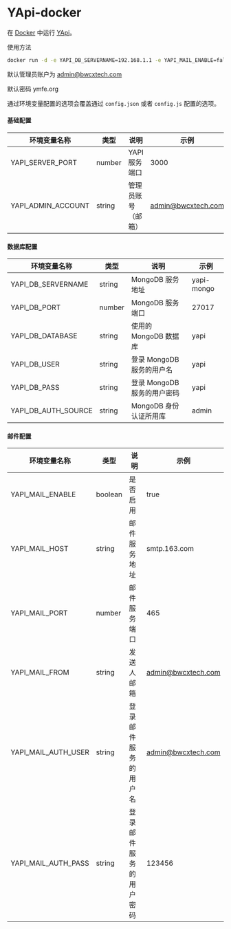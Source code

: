 # YApi-docker

在 [Docker](https://www.docker.com/) 中运行 [YApi](https://github.com/YMFE/yapi)。

使用方法

```bash
docker run -d -e YAPI_DB_SERVERNAME=192.168.1.1 -e YAPI_MAIL_ENABLE=false -p 3000:3000 yaokun/yapi:latest
```

默认管理员账户为 admin@bwcxtech.com

默认密码 ymfe.org

通过环境变量配置的选项会覆盖通过 `config.json` 或者 `config.js` 配置的选项。

#### 基础配置

| 环境变量名称       | 类型   | 说明               | 示例               |
| ------------------ | ------ | ------------------ | ------------------ |
| YAPI_SERVER_PORT   | number | YAPI服务端口       | 3000               |
| YAPI_ADMIN_ACCOUNT | string | 管理员账号（邮箱） | admin@bwcxtech.com |

#### 数据库配置

| 环境变量名称        | 类型   | 说明                        | 示例       |
| ------------------- | ------ | --------------------------- | ---------- |
| YAPI_DB_SERVERNAME  | string | MongoDB 服务地址            | yapi-mongo |
| YAPI_DB_PORT        | number | MongoDB 服务端口            | 27017      |
| YAPI_DB_DATABASE    | string | 使用的 MongoDB 数据库       | yapi       |
| YAPI_DB_USER        | string | 登录 MongoDB 服务的用户名   | yapi       |
| YAPI_DB_PASS        | string | 登录 MongoDB 服务的用户密码 | yapi       |
| YAPI_DB_AUTH_SOURCE | string | MongoDB 身份认证所用库      | admin      |

#### 邮件配置

| 环境变量名称        | 类型    | 说明                   | 示例               |
| ------------------- | ------- | ---------------------- | ------------------ |
| YAPI_MAIL_ENABLE    | boolean | 是否启用               | true               |
| YAPI_MAIL_HOST      | string  | 邮件服务地址           | smtp.163.com       |
| YAPI_MAIL_PORT      | number  | 邮件服务端口           | 465                |
| YAPI_MAIL_FROM      | string  | 发送人邮箱             | admin@bwcxtech.com |
| YAPI_MAIL_AUTH_USER | string  | 登录邮件服务的用户名   | admin@bwcxtech.com |
| YAPI_MAIL_AUTH_PASS | string  | 登录邮件服务的用户密码 | 123456             |